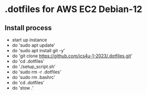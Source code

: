 # .dotfiles for AWS EC2 Debian-12

## Install process
- start up instance
- do 'sudo apt update'
- do 'sudo apt install git -y'
- do 'git clone https://github.com/ics4u-1-2023/.dotfiles.git'
- do 'cd .dotfiles'
- do './setup_script.sh'
- do 'sudo rm -r .dotfiles'
- do 'sudo rm .bashrc'
- do 'cd .dotfiles'
- do 'stow .' 
